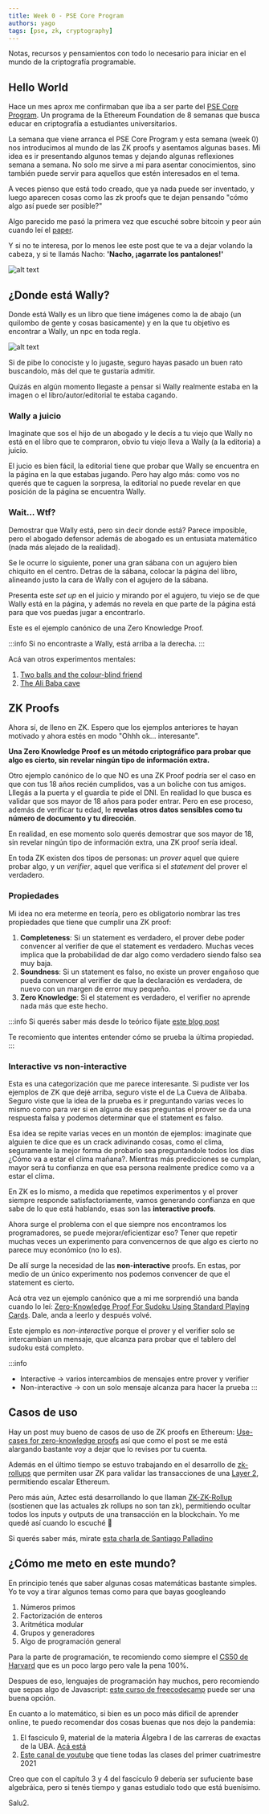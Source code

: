 ```yaml
---
title: Week 0 - PSE Core Program
authors: yago
tags: [pse, zk, cryptography]
---
```


Notas, recursos y pensamientos con todo lo necesario para iniciar en el mundo de la criptografía programable.

<!-- truncate -->

## Hello World

Hace un mes aprox me confirmaban que iba a ser parte del [PSE Core Program](https://pse.dev/en/programs). Un programa de la Ethereum Foundation de 8 semanas que busca educar en criptografía a estudiantes universitarios.

La semana que viene arranca el PSE Core Program y esta semana (week 0) nos introducimos al mundo de las ZK proofs y asentamos algunas bases. Mi idea es ir presentando algunos temas y dejando algunas reflexiones semana a semana. No solo me sirve a mi para asentar conocimientos, sino también puede servir para aquellos que estén interesados en el tema.

A veces pienso que está todo creado, que ya nada puede ser inventado, y luego aparecen cosas como las zk proofs que te dejan pensando "cómo algo así puede ser posible?"

Algo parecido me pasó la primera vez que escuché sobre bitcoin y peor aún cuando leí el [paper](https://bitcoin.org/bitcoin.pdf).

Y si no te interesa, por lo menos lee este post que te va a dejar volando la cabeza, y si te llamás Nacho: **'Nacho, ¡agarrate los pantalones!'**

![alt text](nacho.gif)

## ¿Donde está Wally?

Donde está Wally es un libro que tiene imágenes como la de abajo (un quilombo de gente y cosas basicamente) y en la que tu objetivo es encontrar a Wally, un npc en toda regla.

![alt text](image-2.png)

Si de pibe lo conociste y lo jugaste, seguro hayas pasado un buen rato buscandolo, más del que te gustaría admitir.

Quizás en algún momento llegaste a pensar si Wally realmente estaba en la imagen o el libro/autor/editorial te estaba cagando.

### Wally a juicio

Imaginate que sos el hijo de un abogado y le decís a tu viejo que Wally no está en el libro que te compraron, obvio tu viejo lleva a Wally (a la editoria) a juicio.

El jucio es bien fácil, la editorial tiene que probar que Wally se encuentra en la página en la que estabas jugando. Pero hay algo más: como vos no querés que te caguen la sorpresa, la editorial no puede revelar en que posición de la página se encuentra Wally.

### Wait... Wtf?

Demostrar que Wally está, pero sin decir donde está? Parece imposible, pero el abogado defensor además de abogado es un entusiata matemático (nada más alejado de la realidad).

Se le ocurre lo siguiente, poner una gran sábana con un agujero bien chiquito en el centro. Detras de la sábana, colocar la página del libro, alineando justo la cara de Wally con el agujero de la sábana.

Presenta este _set up_ en el juicio y mirando por el agujero, tu viejo se de que Wally está en la página, y además no revela en que parte de la página está para que vos puedas jugar a encontrarlo.

Este es el ejemplo canónico de una Zero Knowledge Proof.

:::info
Si no encontraste a Wally, está arriba a la derecha.
:::

Acá van otros experimentos mentales:

1. [Two balls and the colour-blind friend](https://en.wikipedia.org/wiki/Zero-knowledge_proof#Two_balls_and_the_colour-blind_friend)
2. [The Ali Baba cave](https://en.wikipedia.org/wiki/Zero-knowledge_proof#The_Ali_Baba_cave)

## ZK Proofs

Ahora sí, de lleno en ZK. Espero que los ejemplos anteriores te hayan motivado y ahora estés en modo "Ohhh ok... interesante".

**Una Zero Knowledge Proof es un método criptográfico para probar que algo es cierto, sin revelar ningún tipo de información extra.**

Otro ejemplo canónico de lo que NO es una ZK Proof podría ser el caso en que con tus 18 años recién cumplidos, vas a un boliche con tus amigos. Lllegás a la puerta y el guardia te pide el DNI. En realidad lo que busca es validar que sos mayor de 18 años para poder entrar. Pero en ese proceso, además de verificar tu edad, le **revelas otros datos sensibles como tu número de documento y tu dirección**.

En realidad, en ese momento solo querés demostrar que sos mayor de 18, sin revelar ningún tipo de información extra, una ZK proof sería ideal.

En toda ZK existen dos tipos de personas: un _prover_ aquel que quiere probar algo, y un _verifier_, aquel que verifica si el _statement_ del prover el verdadero.

### Propiedades

Mi idea no era meterme en teoría, pero es obligatorio nombrar las tres propiedades que tiene que cumplir una ZK proof:

1. **Completeness**: Si un statement es verdadero, el prover debe poder convencer al verifier de que el statement es verdadero. Muchas veces implica que la probabilidad de dar algo como verdadero siendo falso sea muy baja.
2. **Soundness**: Si un statement es falso, no existe un prover engañoso que pueda convencer al verifier de que la declaración es verdadera, de nuevo con un margen de error muy pequeño.
3. **Zero Knowledge**: Si el statement es verdadero, el verifier no aprende nada más que este hecho.

:::info
Si querés saber más desde lo teórico fijate [este blog post](https://blog.cryptographyengineering.com/2014/11/27/zero-knowledge-proofs-illustrated-primer/)

Te recomiento que intentes entender cómo se prueba la última propiedad.
:::

### Interactive vs non-interactive

Esta es una categorización que me parece interesante. Si pudiste ver los ejemplos de ZK que dejé arriba, seguro viste el de La Cueva de Alibaba. Seguro viste que la idea de la prueba es ir preguntando varias veces lo mismo como para ver si en alguna de esas preguntas el prover se da una respuesta falsa y podemos determinar que el statement es falso.

Esa idea se repite varias veces en un montón de ejemplos: imaginate que alguien te dice que es un crack adivinando cosas, como el clima, seguramente la mejor forma de probarlo sea preguntandole todos los días ¿Cómo va a estar el clima mañana?. Mientras más predicciones se cumplan, mayor será tu confianza en que esa persona realmente predice como va a estar el clima.

En ZK es lo mismo, a medida que repetimos experimentos y el prover siempre responde satisfactoriamente, vamos generando confianza en que sabe de lo que está hablando, esas son las **interactive proofs**.

Ahora surge el problema con el que siempre nos encontramos los programadores, se puede mejorar/eficientizar eso? Tener que repetir muchas veces un experimento para convencernos de que algo es cierto no parece muy económico (no lo es).

De allí surge la necesidad de las **non-interactive** proofs. En estas, por medio de un único experimento nos podemos convencer de que el statement es cierto.

Acá otra vez un ejemplo canónico que a mi me sorprendió una banda cuando lo leí: [Zero-Knowledge Proof For Sudoku Using Standard Playing Cards](https://www.wisdom.weizmann.ac.il/~naor/PAPERS/SUDOKU_DEMO/). Dale, anda a leerlo y después volvé.

Este ejemplo es _non-interactive_ porque el prover y el verifier solo se intercambian un mensaje, que alcanza para probar que el tablero del sudoku está completo.

:::info

- Interactive -> varios intercambios de mensajes entre prover y verifier
- Non-interactive -> con un solo mensaje alcanza para hacer la prueba
  :::

## Casos de uso

Hay un post muy bueno de casos de uso de ZK proofs en Ethereum: [Use-cases for zero-knowledge proofs](https://ethereum.org/en/zero-knowledge-proofs/#use-cases-for-zero-knowledge-proofs) así que como el post se me está alargando bastante voy a dejar que lo revises por tu cuenta.

Además en el último tiempo se estuvo trabajando en el desarrollo de [zk-rollups](https://ethereum.org/es/developers/docs/scaling/zk-rollups/) que permiten usar ZK para validar las transacciones de una [Layer 2](https://ethereum.org/en/layer-2/), permitiendo escalar Ethereum.

Pero más aún, Aztec está desarrollando lo que llaman [ZK-ZK-Rollup](https://azt3c-st.webflow.io/blog/aztecs-zk-zk-rollup-looking-behind-the-cryptocurtain) (sostienen que las actuales zk rollups no son tan zk), permitiendo ocultar todos los inputs y outputs de una transacción en la blockchain. Yo me quedé así cuando lo escuché 🤯

Si querés saber más, mirate [esta charla de Santiago Palladino](https://youtu.be/f1AD_pbBRCM?t=6664)

## ¿Cómo me meto en este mundo?

En principio tenés que saber algunas cosas matemáticas bastante simples. Yo te voy a tirar algunos temas como para que bayas googleando

1. Números primos
2. Factorización de enteros
3. Aritmética modular
4. Grupos y generadores
5. Algo de programación general

Para la parte de programación, te recomiendo como siempre el [CS50 de Harvard](https://www.edx.org/cs50) que es un poco largo pero vale la pena 100%.

Despues de eso, lenguajes de programación hay muchos, pero recomiendo que sepas algo de Javascript: [este curso de freecodecamp](https://www.freecodecamp.org/learn/javascript-algorithms-and-data-structures-v8/) puede ser una buena opción.

En cuanto a lo matemático, si bien es un poco más dificil de aprender online, te puedo recomendar dos cosas buenas que nos dejo la pandemia:

1. El fasciculo 9, material de la materia Álgebra I de las carreras de exactas de la UBA. [Acá está](https://cms.dm.uba.ar/depto/public/grado/fascgrado9.pdf)
2. [Este canal de youtube](https://www.youtube.com/@AlgebraIC-gu7oc) que tiene todas las clases del primer cuatrimestre 2021

Creo que con el capítulo 3 y 4 del fascículo 9 debería ser sufuciente base algebráica, pero si tenés tiempo y ganas estudialo todo que está buenísimo.

Salu2.
